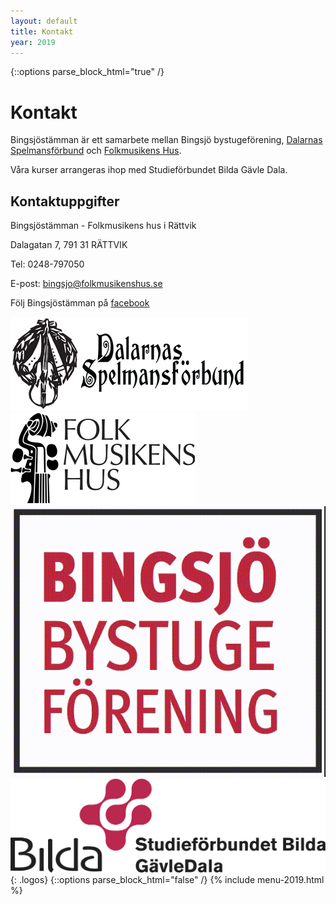 ```yaml
---
layout: default
title: Kontakt
year: 2019
---
```


{::options parse_block_html="true" /}
<div class="glacier">

# Kontakt

Bingsjöstämman är ett samarbete mellan Bingsjö bystugeförening, [Dalarnas Spelmansförbund](http://www.dalarnasspelmansforbund.se/) och [Folkmusikens Hus](http://www.folkmusikenshus.se/).

Våra kurser arrangeras ihop med Studieförbundet Bilda Gävle Dala.

## Kontaktuppgifter
Bingsjöstämman - Folkmusikens hus i Rättvik

Dalagatan 7, 791 31 RÄTTVIK

Tel: 0248-797050

E-post: bingsjo@folkmusikenshus.se

Följ Bingsjöstämman på [facebook](https://www.facebook.com/bingsjostamman)

![](/img/logos/dsf.png)
![](/img/logos/fmh.png)
![](/img/logos/bingsjo.png)
![](/img/logos/bilda.png)
{: .logos}
{::options parse_block_html="false" /}
{% include menu-2019.html %}

</div>
